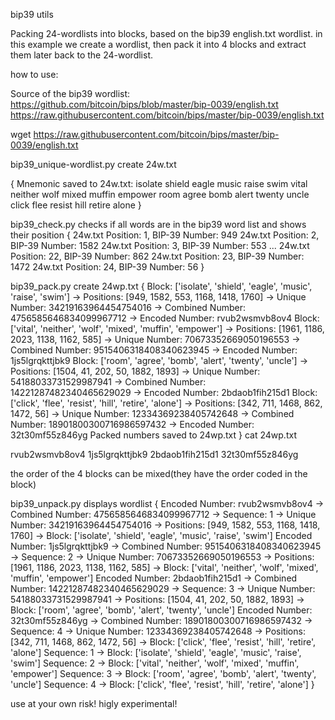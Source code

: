 bip39 utils

Packing 24-wordlists into blocks, based on the bip39 english.txt wordlist.
in this example we create a wordlist, then pack it into 4 blocks
and extract them later back to the 24-wordlist.

how to use:

Source of the bip39 wordlist:
https://github.com/bitcoin/bips/blob/master/bip-0039/english.txt
https://raw.githubusercontent.com/bitcoin/bips/master/bip-0039/english.txt

wget https://raw.githubusercontent.com/bitcoin/bips/master/bip-0039/english.txt


bip39_unique-wordlist.py
create 24w.txt

{
Mnemonic saved to 24w.txt:
isolate shield eagle music raise swim vital neither wolf mixed muffin empower room agree bomb alert twenty uncle click flee resist hill retire alone
}

bip39_check.py
checks if all words are in the bip39 word list and shows their position
{
24w.txt Position: 1, BIP-39 Number: 949
24w.txt Position: 2, BIP-39 Number: 1582
24w.txt Position: 3, BIP-39 Number: 553
...
24w.txt Position: 22, BIP-39 Number: 862
24w.txt Position: 23, BIP-39 Number: 1472
24w.txt Position: 24, BIP-39 Number: 56
}

bip39_pack.py
create 24wp.txt
{
Block: ['isolate', 'shield', 'eagle', 'music', 'raise', 'swim'] -> Positions: [949, 1582, 553, 1168, 1418, 1760] -> Unique Number: 34219163964454754016 -> Combined Number: 4756585646834099967712 -> Encoded Number: rvub2wsmvb8ov4
Block: ['vital', 'neither', 'wolf', 'mixed', 'muffin', 'empower'] -> Positions: [1961, 1186, 2023, 1138, 1162, 585] -> Unique Number: 70673352669050196553 -> Combined Number: 9515406318408340623945 -> Encoded Number: 1js5lgrqkttjbk9
Block: ['room', 'agree', 'bomb', 'alert', 'twenty', 'uncle'] -> Positions: [1504, 41, 202, 50, 1882, 1893] -> Unique Number: 54188033731529987941 -> Combined Number: 14221287482340465629029 -> Encoded Number: 2bdaob1fih215d1
Block: ['click', 'flee', 'resist', 'hill', 'retire', 'alone'] -> Positions: [342, 711, 1468, 862, 1472, 56] -> Unique Number: 12334369238405742648 -> Combined Number: 18901800300716986597432 -> Encoded Number: 32t30mf55z846yg
Packed numbers saved to 24wp.txt
}
cat 24wp.txt

rvub2wsmvb8ov4
1js5lgrqkttjbk9
2bdaob1fih215d1
32t30mf55z846yg

the order of the 4 blocks can be mixed(they have the order coded in the block)


bip39_unpack.py
displays wordlist
{
Encoded Number: rvub2wsmvb8ov4 -> Combined Number: 4756585646834099967712 -> Sequence: 1 -> Unique Number: 34219163964454754016 -> Positions: [949, 1582, 553, 1168, 1418, 1760] -> Block: ['isolate', 'shield', 'eagle', 'music', 'raise', 'swim']
Encoded Number: 1js5lgrqkttjbk9 -> Combined Number: 9515406318408340623945 -> Sequence: 2 -> Unique Number: 70673352669050196553 -> Positions: [1961, 1186, 2023, 1138, 1162, 585] -> Block: ['vital', 'neither', 'wolf', 'mixed', 'muffin', 'empower']
Encoded Number: 2bdaob1fih215d1 -> Combined Number: 14221287482340465629029 -> Sequence: 3 -> Unique Number: 54188033731529987941 -> Positions: [1504, 41, 202, 50, 1882, 1893] -> Block: ['room', 'agree', 'bomb', 'alert', 'twenty', 'uncle']
Encoded Number: 32t30mf55z846yg -> Combined Number: 18901800300716986597432 -> Sequence: 4 -> Unique Number: 12334369238405742648 -> Positions: [342, 711, 1468, 862, 1472, 56] -> Block: ['click', 'flee', 'resist', 'hill', 'retire', 'alone']
Sequence: 1 -> Block: ['isolate', 'shield', 'eagle', 'music', 'raise', 'swim']
Sequence: 2 -> Block: ['vital', 'neither', 'wolf', 'mixed', 'muffin', 'empower']
Sequence: 3 -> Block: ['room', 'agree', 'bomb', 'alert', 'twenty', 'uncle']
Sequence: 4 -> Block: ['click', 'flee', 'resist', 'hill', 'retire', 'alone']
}


use at your own risk!
higly experimental!
